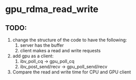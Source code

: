 # gpu_rdma_read_write
## TODO:
1. change the structure of the code to have the following:
   1. server has the buffer
   2. client makes a read and write requests
2. add gpu as a client:
   1. ibv_poll_cq -> gpu_poll_cq
   2. ibv_post_send/recv -> gpu_poll_send/recv
3. Compare the read and write time for CPU and GPU client
